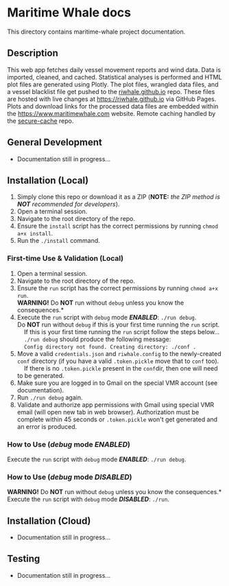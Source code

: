 # Maritime Whale docs

This directory contains maritime-whale project documentation.

## Description

This web app fetches daily vessel movement reports and wind data. Data is imported, cleaned, and cached. Statistical analyses is performed and HTML plot files are generated using Plotly. The plot files, wrangled data files, and a vessel blacklist file get pushed to the [riwhale.github.io](https://github.com/riwhale/riwhale.github.io/) repo. These files are hosted with live changes at https://riwhale.github.io via GitHub Pages. Plots and download links for the processed data files are embedded within the https://www.maritimewhale.com website. Remote caching handled by the [secure-cache](https://github.com/riwhale/secure-cache) repo.

## General Development

* Documentation still in progress...

## Installation (Local)

1. Simply clone this repo or download it as a ZIP (**NOTE:** _the ZIP method is **NOT** recommended for developers_).
2. Open a terminal session.
3. Navigate to the root directory of the repo.
4. Ensure the `install` script has the correct permissions by running `chmod a+x install`.
5. Run the `./install` command.

### First-time Use & Validation (Local)
1. Open a terminal session.
2. Navigate to the root directory of the repo.
3. Ensure the `run` script has the correct permissions by running `chmod a+x run`.<br/>
**WARNING!** Do **NOT** run without `debug` unless you know the consequences.*<br/>
4. Execute the `run` script with `debug` mode **_ENABLED_**: `./run debug`.<br/>
Do **NOT** run without `debug` if this is your first time running the `run` script.<br/>
&nbsp;&nbsp;&nbsp;&nbsp;If this is your first time running the `run` script follow the steps below...<br/>
&nbsp;&nbsp;&nbsp;&nbsp;`./run debug` should produce the following message:<br/>
&nbsp;&nbsp;&nbsp;&nbsp;`Config directory not found. Creating directory: ./conf .`<br/>
5. Move a valid `credentials.json` and `riwhale.config` to the newly-created `conf` directory (if you have a valid `.token.pickle` move that to `conf` too).<br/>
&nbsp;&nbsp;&nbsp;&nbsp;If there is no `.token.pickle` present in the `conf`dir, then one will need to be generated.
6. Make sure you are logged in to Gmail on the special VMR account (see documentation).
7. Run `./run debug` again.
8. Validate and authorize app permissions with Gmail using special VMR email (will open new tab in web browser). Authorization must be complete within 45 seconds or `.token.pickle` won't get generated and an error is produced.

### How to Use (_debug_ mode _ENABLED_)
Execute the `run` script with `debug` mode **_ENABLED_**: `./run debug`.

### How to Use (_debug_ mode _DISABLED_)
**WARNING!** Do **NOT** run without `debug` unless you know the consequences.*<br/>
Execute the `run` script with `debug` mode **_DISABLED_**: `./run`.


## Installation (Cloud)

* Documentation still in progress...

## Testing

* Documentation still in progress...
